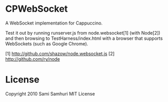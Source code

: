 CPWebSocket
===========

A WebSocket implementation for Cappuccino.

Test it out by running runserver.js from node.websocket[1] (with
Node[2]) and then browsing to TestHarness/index.html with a browser
that supports WebSockets (such as Google Chrome).

[1] http://github.com/shazow/node.websocket.js
[2] http://github.com/ry/node


License
=======

Copyright 2010 Sami Samhuri
MIT License
